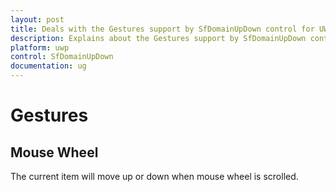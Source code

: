 ```yaml
---
layout: post
title: Deals with the Gestures support by SfDomainUpDown control for UWP
description: Explains about the Gestures support by SfDomainUpDown control for UWP
platform: uwp
control: SfDomainUpDown
documentation: ug
---
```


# Gestures

## Mouse Wheel

The current item will move up or down when mouse wheel is scrolled.

